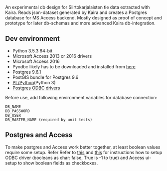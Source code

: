 An experimental db design for Siirtokarjalaisten tie data extracted with Kaira. Reads json-dataset generated by Kaira and creates
a Postgres database for MS Access backend. Mostly designed as proof of concept and prototype for later db-schemas
and more advanced Kaira db-integration.

## Dev environment
* Python 3.5.3 64-bit
* Microsoft Access 2013 or 2016 drivers
* Microsoft Access 2016
* Pyodbc likely has to be downloaded and installed from [here](http://www.lfd.uci.edu/~gohlke/pythonlibs/#pyodbc)
* Postgres 9.6.1
* PostGIS bundle for Postgres 9.6
* [PL/Python](https://www.postgresql.org/docs/9.6/static/plpython.html)(Python 3)
* [Postgres ODBC drivers](https://www.postgresql.org/ftp/odbc/versions/) 

Before use, add following environment variables for database connection:
```
DB_NAME
DB_PASSWORD
DB_USER
DB_MASTER_NAME (required by unit tests)
```

## Postgres and Access
To make postgres and Access work better together, at least boolean values require some setup. Refer
Refer to [this](http://www.postgresonline.com/journal/archives/24-Using-MS-Access-with-PostgreSQL.html) and [this](http://bahut.alma.ch/2006/04/access-odbc-postgresql-boolean-mess.html) for instructions
how to setup ODBC driver (booleans as char: false, True is -1 to true) and Access ui-setup to show boolean fields as checkboxes.